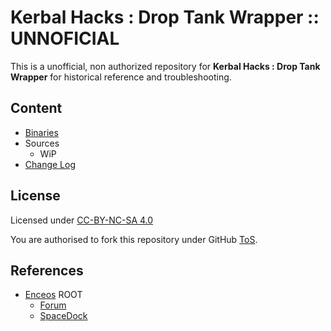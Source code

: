 # Kerbal Hacks : Drop Tank Wrapper :: UNNOFICIAL

This is a unofficial, non authorized repository for **Kerbal Hacks : Drop Tank Wrapper** for historical reference and troubleshooting.


## Content
* [Binaries](https://github.com/net-lisias-ksph/KerbalHacks-DropTankWrapper/tree/Archive)
* Sources
	+ WiP
* [Change Log](./CHANGE_LOG.md)


## License

Licensed under [CC-BY-NC-SA 4.0](https://creativecommons.org/licenses/by-nc-sa/4.0/)

You are authorised to fork this repository under GitHub [ToS](https://help.github.com/articles/github-terms-of-service/).


## References

* [Enceos](https://forum.kerbalspaceprogram.com/index.php?/profile/110725-enceos/) ROOT
    + [Forum](https://forum.kerbalspaceprogram.com/index.php?/topic/154044-*)
    + [SpaceDock](https://spacedock.info/mod/1127/Kerbal%20Hacks:%20Droptank%20%22Wrapper%22)
